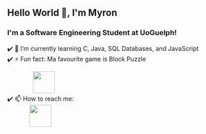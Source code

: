 ## Hello World 👋, I'm Myron 

### I'm a Software Engineering Student at UoGuelph! 

:heavy_check_mark: 🌱 I’m currently learning С, Java, SQL Databases, and JavaScript    
:heavy_check_mark: ⚡ Fun fact: Ma favourite game is Block Puzzle

&nbsp; &nbsp; &nbsp; &nbsp; &nbsp; &nbsp; &nbsp; &nbsp;<img src="https://user-images.githubusercontent.com/86271481/148141783-907b649e-a4bc-41e9-aeb2-7598a4352f7b.jpg" width="50" height="50">  
:heavy_check_mark: 📫 How to reach me:   
&nbsp; &nbsp; &nbsp; &nbsp; &nbsp; &nbsp; &nbsp;[<img src="https://user-images.githubusercontent.com/86271481/148139942-3630fb3d-5d51-4404-b449-4a09e186157a.png" width="50" height="50">](https://www.linkedin.com/in/myron-ladyjenko)

<!--
**myronladyjenko/myronladyjenko** is a ✨ _special_ ✨ repository because its `README.md` (this file) appears on your GitHub profile.

Here are some ideas to get you started:

- 🔭 I’m currently working on ...
- 🌱 I’m currently learning ...
- 👯 I’m looking to collaborate on ...
- 🤔 I’m looking for help with ...
- 💬 Ask me about ...
- 📫 How to reach me: ...
- 😄 Pronouns: ...
- ⚡ Fun fact: ...
-->

